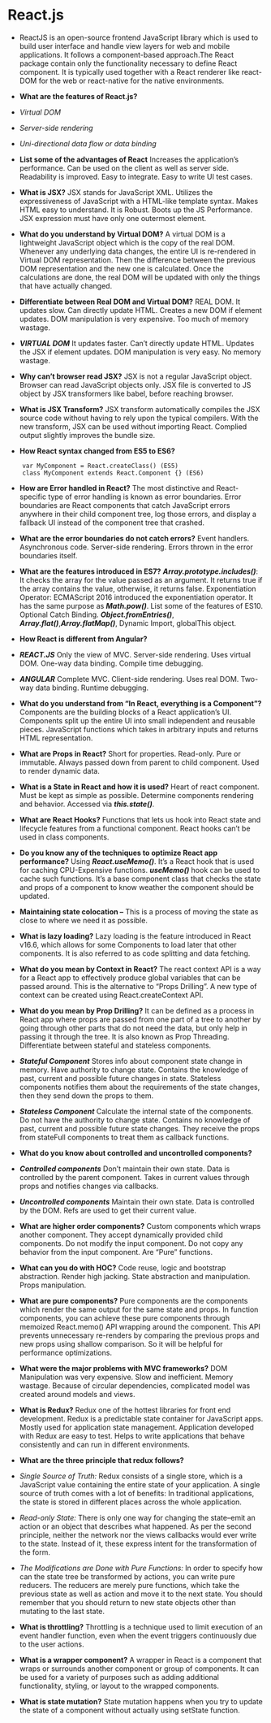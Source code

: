 # **React.js**

* ReactJS is an open-source frontend JavaScript library which is used to build user interface and handle view layers for web and mobile applications. It follows a component-based approach.The React package contain only the functionality necessary to define React component. It is typically used together with a React renderer like react-DOM for the web or react-native for the native environments.

* **What are the features of React.js?**
* *Virtual DOM*
* *Server-side rendering*
* *Uni-directional data flow or data binding*

* **List some of the advantages of React** Increases the application’s performance. Can be used on the client as well as server side. Readability is improved. Easy to integrate. Easy to write UI test cases.

* **What is JSX?** JSX stands for JavaScript XML. Utilizes the expressiveness of JavaScript with a HTML-like template syntax. Makes HTML easy to understand. It is Robust. Boots up the JS Performance. JSX expression must have only one outermost element.

* **What do you understand by Virtual DOM?** A virtual DOM is a lightweight JavaScript object which is the copy of the real DOM. Whenever any underlying data changes, the entire UI is re-rendered in Virtual DOM representation. Then the difference between the previous DOM representation and the new one is calculated. Once the calculations are done, the real DOM will be updated with only the things that have actually changed.
* **Differentiate between Real DOM and Virtual DOM?** REAL DOM. It updates slow. Can directly update HTML. Creates a new DOM if element updates. DOM manipulation is very expensive. Too much of memory wastage.

* ***VIRTUAL DOM*** It updates faster. Can’t directly update HTML. Updates the JSX if element updates. DOM manipulation is very easy. No memory wastage.

* **Why can’t browser read JSX?** JSX is not a regular JavaScript object. Browser can read JavaScript objects only. JSX file is converted to JS object by JSX transformers like babel, before reaching browser.

* **What is JSX Transform?** JSX transform automatically compiles the JSX source code without having to rely upon the typical compilers. With the new transform, JSX can be used without importing React. Complied output slightly improves the bundle size.

* **How React syntax changed from ES5 to ES6?**

```
    var MyComponent = React.createClass() (ES5)
    class MyComponent extends React.Component {} (ES6)
```

* **How are Error handled in React?** The most distinctive and React-specific type of error handling is known as error boundaries. Error boundaries are React components that catch JavaScript errors anywhere in their child component tree, log those errors, and display a fallback UI instead of the component tree that crashed.

* **What are the error boundaries do not catch errors?** Event handlers. Asynchronous code. Server-side rendering. Errors thrown in the error boundaries itself.

* **What are the features introduced  in ES7?** ***Array.prototype.includes()***: It checks the array for the value passed as an argument. It returns true if the array contains the value, otherwise, it returns false. Exponentiation Operator: ECMAScript 2016 introduced the exponentiation operator. It has the same purpose as ***Math.pow()***. List some of the features of ES10. Optional Catch Binding. ***Object.fromEntries()***, ***Array.flat()***,***Array.flatMap()***, Dynamic Import, globalThis object.

* **How React is different from Angular?**
* ***REACT.JS*** Only the view of MVC. Server-side rendering. Uses virtual DOM. One-way data binding. Compile time debugging.

* ***ANGULAR*** Complete MVC. Client-side rendering. Uses real DOM. Two-way data binding. Runtime debugging.

* **What do you understand from “In React, everything is a Component”?** Components are the building blocks of a React application’s UI. Components split up the entire UI into small independent and reusable pieces. JavaScript functions which takes in arbitrary inputs and returns HTML representation.

* **What are Props in React?** Short for properties. Read-only. Pure or immutable. Always passed down from parent to child component. Used to render dynamic data.

* **What is a State in React and how it is used?** Heart of react component. Must be kept as simple as possible. Determine components rendering and behavior. Accessed via ***this.state()***.

* **What are React Hooks?** Functions that lets us hook into React state and lifecycle features from a functional component. React hooks can’t be used in class components.

* **Do you know any of the techniques to optimize React app performance?** Using ***React.useMemo()***. It’s a React hook that is used for caching CPU-Expensive functions. ***useMemo()*** hook can be used to cache such functions. It’s a base component class that checks the state and props of a component to know weather the component should be updated.

* **Maintaining state colocation –** This is a process of moving the state as close to where we need it as possible.

* **What is lazy loading?** Lazy loading is the feature introduced in React v16.6, which allows for some Components to load later that other components. It is also referred to as code splitting and data fetching.

* **What do you mean by Context in React?** The react context API is a way for a React app to effectively produce global variables that can be passed around. This is the alternative to “Props Drilling”. A new type of context can be created using React.createContext API.

* **What do you mean by Prop Drilling?** It can be defined as a process in React app where props are passed from one part of a tree to another by going through other parts that do not need the data, but only help in passing it through the tree. It is also known as Prop Threading. Differentiate between stateful and stateless components.

* ***Stateful Component*** Stores info about component state change in memory. Have authority to change state. Contains the knowledge of past, current and possible future changes in state.
Stateless components notifies them about the requirements of the state changes, then they send down the props to them.

* ***Stateless Component*** Calculate the internal state of the components. Do not have the authority to change state. Contains no knowledge of past, current and possible future state changes. They receive the props from stateFull components to treat them as callback functions.

* **What do you know about controlled and uncontrolled components?**
* ***Controlled components*** Don’t maintain their own state. Data is controlled by the parent component. Takes in current values through props and notifies changes via callbacks.

* ***Uncontrolled components*** Maintain their own state. Data is controlled by the DOM. Refs are used to get their current value.

* **What are higher order components?** Custom components which wraps another component. They accept dynamically provided child components. Do not modify the input component. Do not copy any behavior from the input component. Are “Pure” functions.

* **What can you do with HOC?** Code reuse, logic and bootstrap abstraction. Render high jacking. State abstraction and manipulation. Props manipulation.

* **What are pure components?** Pure components are the components which render the same output for the same state and props. In function components, you can achieve these pure components through memoized React.memo() API wrapping around the component. This API prevents unnecessary re-renders by comparing the previous props and new props using shallow comparison. So it will be helpful for performance optimizations.

* **What were the major problems with MVC frameworks?** DOM Manipulation was very expensive. Slow and inefficient. Memory wastage. Because of circular dependencies, complicated model was created around models and views.

* **What is Redux?** Redux one of the hottest libraries for front end development. Redux is a predictable state container for JavaScript apps. Mostly used for application state management. Application developed with Redux are easy to test. Helps to write applications that behave consistently and can run in different environments.

* **What are the three principle that redux follows?**

* *Single Source of Truth:* Redux consists of a single store, which is a JavaScript value containing the entire state of your application. A single source of truth comes with a lot of benefits: In traditional applications, the state is stored in different places across the whole application.

* *Read-only State:* There is only one way for changing the state–emit an action or an object that describes what happened. As per the second principle, neither the network nor the views callbacks would ever write to the state. Instead of it, these express intent for the transformation of the form.

* *The Modifications are Done with Pure Functions:* In order to specify how can the state tree be transformed by actions, you can write pure reducers. The reducers are merely pure functions, which take the previous state as well as action and move it to the next state. You should remember that you should return to new state objects other than mutating to the last state.

* **What is throttling?** Throttling is a technique used to limit execution of an event handler function, even when the event triggers continuously due to the user actions.

* **What is a wrapper component?** A wrapper in React is a component that wraps or surrounds another component or group of components. It can be used for a variety of purposes such as adding additional functionality, styling, or layout to the wrapped components.

* **What is state mutation?** State mutation happens when you try to update the state of a component without actually using setState function.
